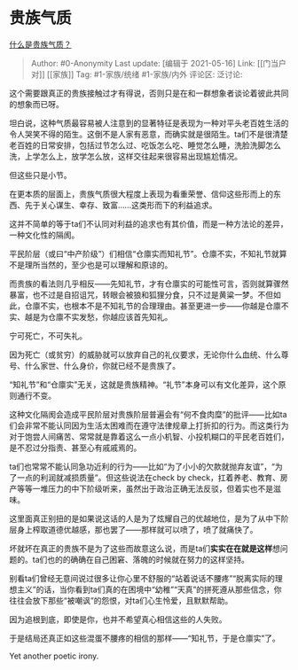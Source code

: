 # 贵族气质
[什么是贵族气质？](https://www.zhihu.com/question/27530727/answer/1506011517)

> Author: #0-Anonymity
> Last update: [编辑于 2021-05-16]
> Link: [[门当户对]] [[家族]]
> Tag: #1-家族/统绪 #1-家族/内外
> 评论区:
> 泛讨论:

这个需要跟真正的贵族接触过才有得说，否则只是在和一群想象者谈论着彼此共同的想象而已呀。

坦白说，这种气质最容易被人注意到的显著特征是表现为一种对平头老百姓生活的令人哭笑不得的陌生。这倒不是人家有恶意，而确实就是很陌生。ta们不是很清楚老百姓的日常安排，包括过节怎么过、吃饭怎么吃、睡觉怎么睡，洗脸洗脚怎么洗，上学怎么上，放学怎么放，这样交往起来很容易出现尴尬情况。

但这些只是小节。

在更本质的层面上，贵族气质很大程度上表现为看重荣誉、信仰这些形而上的东西、先于关心谋生、幸存、致富……这类形而下的利益追求。

这并不简单的等于ta们不认同对利益的追求也有其价值，而是一种方法论的差异，一种文化性的隔阂。

平民阶层（或曰“中产阶级”）们相信“仓廪实而知礼节”。仓廪不实，不知礼节就算不是理所当然的，至少也是可以理解和原谅的。

而贵族的看法则几乎相反——先知礼节，才有仓廪实的可能性可言，否则就算骤然暴富，也不过是自招诅咒，转眼会被狼和狐狸分食，只不过是黄粱一梦。不但如此，仓廪不实，也根本不是不知礼节的合理理由。甚至更进一步——你越是仓廪不实、越是为仓廪不实发愁，你越应该首先知礼。

宁可死亡，不可失礼。

因为死亡（或贫穷）的威胁就可以放弃自己的礼仪要求，无论你什么血统、什么尊号、什么家世、什么身价，你就已经不是贵族了。

“知礼节”和“仓廪实”无关，这就是贵族精神。“礼节”本身可以有文化差异，这个原则通行不变。

这种文化隔阂会造成平民阶层对贵族阶层普遍会有“何不食肉糜”的批评——比如ta们会非常不能认同因为生活太困难而在遵守法律规章上打折扣的行为。而这类行为对于饱尝人间痛苦、常常就是靠着这么一点小机智、小投机糊口的平民老百姓们，是不忍过分指责、甚至心有戚戚焉的。

ta们也常常不能认同急功近利的行为——比如“为了小小的欠款就抛弃友谊”，“为了一点的利润就减损质量”。但这些说法在check by check，扛着养老、教育、房产等等一堆压力的中下阶级听来，虽然出于政治正确无法反驳，但着实也不是滋味。

这里面真正别扭的是如果说这话的人是为了炫耀自己的优越地位，是为了从中下阶层身上榨取道德优越感，那也罢了——那样就可以喷了，喷了就痛快了。

坏就坏在真正的贵族不是为了这些而故意这么说，而是ta们**实实在在就是这样**想问题的。ta们也的的确确在自己困窘、落魄的时候就在努力的这样坚持。

别看ta们曾经无意间说过很多让你心里不舒服的“站着说话不腰疼”“脱离实际的理想主义”的话，当你看到ta们真的在困境中“幼稚”“天真”的拼死遵从那些信念，你往往会放下那些“被嘲讽”的怨恨，对ta们心生怜爱，且默默帮助。

因为追根到底，即使是你，也并不希望真心相信这些的人失败。

于是结局还真正如这些混蛋不腰疼的相信的那样——“知礼节，于是仓廪实”了。

Yet another poetic irony.
